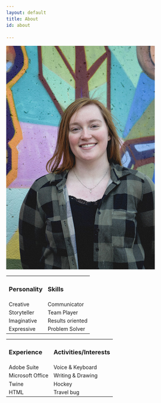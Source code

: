```yaml
---
layout: default
title: About
id: about

---
```

<div class="pic">

<img src="/images/uploads/img_3162.jpg" alt="me" style= "float=right">

<table>

<tr>

<td><h3> Personality </h3></td>

<td><h3>Skills</h3> </td></tr>

<tr><td>Creative</td>

<td>Communicator </td></tr>

<tr><td>Storyteller</td>

<td>Team Player</td></tr>

<tr><td>Imaginative</td>

<td>Results oriented</td></tr>

<tr><td>Expressive</td>

<td>Problem Solver</td></tr>

</table>

</div>

<table>

<tr>

<td><h3>  Experience  </h3></td>

<td><h3>Activities/Interests </h3> </td></tr>

<tr><td>Adobe Suite</td>

<td>Voice & Keyboard </td></tr>

<tr><td>Microsoft Office</td>

<td>Writing & Drawing</td></tr>

<tr><td>Twine</td>

<td>Hockey</td></tr>

<tr><td>HTML</td>

<td>Travel bug</td></tr>

</table>

<br>
